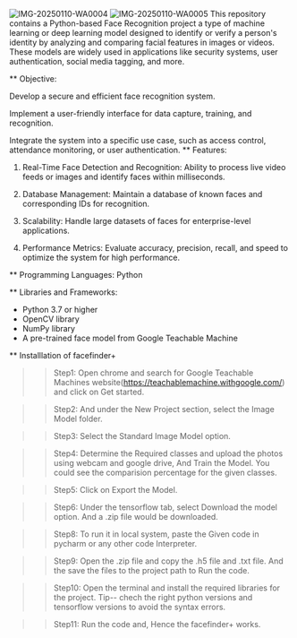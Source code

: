 ![IMG-20250110-WA0004](https://github.com/user-attachments/assets/bab57790-7dad-463e-8780-fc98070bd751)
![IMG-20250110-WA0005](https://github.com/user-attachments/assets/603db82e-606c-463f-a84e-9fa11bb8d2d3)
This repository contains a Python-based  Face Recognition project a type of machine learning or deep learning model designed to identify or verify a person's identity by analyzing and comparing facial features in images or videos. These models are widely used in applications like security systems, user authentication, social media tagging, and more.

** Objective:

Develop a secure and efficient face recognition system.

Implement a user-friendly interface for data capture, training, and recognition.

Integrate the system into a specific use case, such as access control, attendance monitoring, or user authentication.
 ** Features:

1. Real-Time Face Detection and Recognition:
Ability to process live video feeds or images and identify faces within milliseconds.


2. Database Management:
Maintain a database of known faces and corresponding IDs for recognition.


3. Scalability:
Handle large datasets of faces for enterprise-level applications.


4. Performance Metrics:
Evaluate accuracy, precision, recall, and speed to optimize the system for high performance.

** Programming Languages: Python

** Libraries and Frameworks:
- Python 3.7 or higher
- OpenCV library
- NumPy library
- A pre-trained face model from Google Teachable Machine


** Installlation of facefinder+ 
>> Step1: Open chrome and search for Google Teachable Machines website(https://teachablemachine.withgoogle.com/) and click on Get started. 


>> Step2: And under the New Project section, select the Image Model folder.


>> Step3: Select the Standard Image Model option.


>> Step4: Determine the Required classes and upload the photos using webcam and google drive, And Train the Model. You could see the comparision percentage for the given classes.


>> Step5: Click on Export the Model.

>> Step6: Under the tensorflow tab, select Download the model option. And a .zip file would be downloaded. 


>> Step8: To run it in local system, paste the Given code in pycharm or any other code Interpreter.

>> Step9: Open the .zip file and copy the .h5 file and .txt file. And the save the files to the project path to Run the code.

>> Step10: Open the terminal and install the required libraries for the project.
Tip-- chech the right python versions and tensorflow versions to avoid the syntax errors.

>> Step11: Run the code and, Hence the facefinder+ works.
